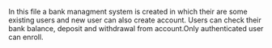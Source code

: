 In this file a bank managment system is created in which their are some existing users and new user can also create account. Users can check their bank balance, deposit and withdrawal from account.Only authenticated user can enroll.
